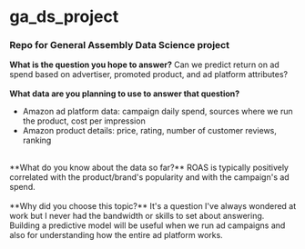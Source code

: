 # ga_ds_project
### Repo for General Assembly Data Science project
**What is the question you hope to answer?** Can we predict return on ad spend based on advertiser, promoted product, and ad platform attributes?<br>
<br>
**What data are you planning to use to answer that question?**<br>
* Amazon ad platform data: campaign daily spend, sources where we run the product, cost per impression<br>
* Amazon product details: price, rating, number of customer reviews, ranking<br>
<br>
**What do you know about the data so far?** ROAS is typically positively correlated with the product/brand's popularity and with the campaign's ad spend.<br>
<br>
**Why did you choose this topic?** It's a question I've always wondered at work but I never had the bandwidth or skills to set about answering. Building a predictive model will be useful when we run ad campaigns and also for understanding how the entire ad platform works.
